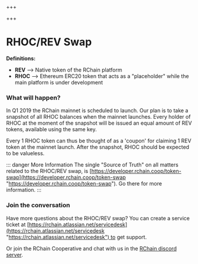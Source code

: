 +++

+++
# RHOC/REV Swap

**Definitions:**

* **REV** —> Native token of the RChain platform
* **RHOC** –> Ethereum ERC20 token that acts as a "placeholder" while the main platform is under development

### What will happen?

In Q1 2019 the RChain mainnet is scheduled to launch. Our plan is to take a snapshot of all RHOC balances when the mainnet launches. Every holder of RHOC at the moment of the snapshot will be issued an equal amount of REV tokens, available using the same key.

Every 1 RHOC token can thus be thought of as a 'coupon' for claiming 1 REV token at the mainnet launch.
After the snapshot, RHOC should be expected to be valueless.

::: danger More Information
The single "Source of Truth" on all matters related to the RHOC/REV swap, is [https://developer.rchain.coop/token-swap](https://developer.rchain.coop/token-swap "https://developer.rchain.coop/token-swap"). Go there for more information.
:::

### Join the conversation

Have more questions about the RHOC/REV swap? You can create a service ticket at [https://rchain.atlassian.net/servicedesk](https://rchain.atlassian.net/servicedesk "https://rchain.atlassian.net/servicedesk") to get support.

Or join the RChain Cooperative and chat with us in the [RChain discord server](https://discordapp.com/invite/fvY8qhx).